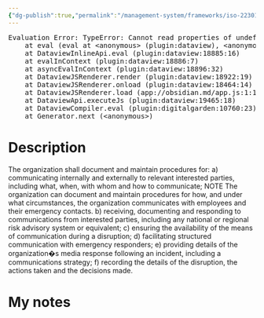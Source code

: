 ```yaml
---
{"dg-publish":true,"permalink":"/management-system/frameworks/iso-22301-2019/iso-22301-2019-8-4-3-1/","tags":["requirement"],"noteIcon":"1"}
---
```



<pre class="dataview dataview-error">Evaluation Error: TypeError: Cannot read properties of undefined (reading 'file')
    at eval (eval at &lt;anonymous&gt; (plugin:dataview), &lt;anonymous&gt;:3:24)
    at DataviewInlineApi.eval (plugin:dataview:18885:16)
    at evalInContext (plugin:dataview:18886:7)
    at asyncEvalInContext (plugin:dataview:18896:32)
    at DataviewJSRenderer.render (plugin:dataview:18922:19)
    at DataviewJSRenderer.onload (plugin:dataview:18464:14)
    at DataviewJSRenderer.load (app://obsidian.md/app.js:1:1214378)
    at DataviewApi.executeJs (plugin:dataview:19465:18)
    at DataviewCompiler.eval (plugin:digitalgarden:10760:23)
    at Generator.next (&lt;anonymous&gt;)</pre>

# Description

The organization shall document and maintain procedures for: a) communicating internally and externally to relevant interested parties, including what, when, with whom and how to communicate; NOTE The organization can document and maintain procedures for how, and under what circumstances, the organization communicates with employees and their emergency contacts. b) receiving, documenting and responding to communications from interested parties, including any national or regional risk advisory system or equivalent; c) ensuring the availability of the means of communication during a disruption; d) facilitating structured communication with emergency responders; e) providing details of the organization�s media response following an incident, including a communications strategy; f) recording the details of the disruption, the actions taken and the decisions made. 

# My notes
